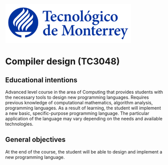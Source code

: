 ![Tec de Monterrey](images/logotecmty.png)
# Compiler design (TC3048)

## Educational intentions
Advanced level course in the area of Computing that provides students with the necessary tools to design new programming languages. Requires previous knowledge of computational mathematics, algorithm analysis, programming languages. As a result of learning, the student will implement a new basic, specific-purpose programming language. The particular application of the language may vary depending on the needs and available technologies.

## General objectives
At the end of the course, the student will be able to design and implement a new programming language.
